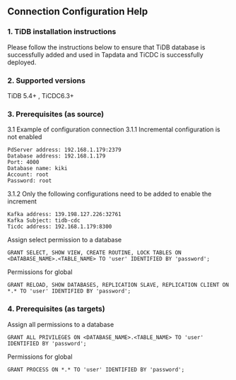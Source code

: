 ## **Connection Configuration Help**

### **1. TiDB installation instructions**


Please follow the instructions below to ensure that TiDB database is successfully added and used in Tapdata and TiCDC is successfully deployed.

### **2. Supported versions**
TiDB 5.4+ , TiCDC6.3+
### **3. Prerequisites (as source)**
3.1 Example of configuration connection
3.1.1 Incremental configuration is not enabled
```
PdServer address: 192.168.1.179:2379
Database address: 192.168.1.179
Port: 4000
Database name: kiki
Account: root
Password: root
```
3.1.2 Only the following configurations need to be added to enable the increment
```
Kafka address: 139.198.127.226:32761
Kafka Subject: tidb-cdc
Ticdc address: 192.168.1.179:8300
```

Assign select permission to a database
```
GRANT SELECT, SHOW VIEW, CREATE ROUTINE, LOCK TABLES ON <DATABASE_NAME>.<TABLE_NAME> TO 'user' IDENTIFIED BY 'password';
```
Permissions for global
```
GRANT RELOAD, SHOW DATABASES, REPLICATION SLAVE, REPLICATION CLIENT ON *.* TO 'user' IDENTIFIED BY 'password';
```
###  **4. Prerequisites (as targets)**
Assign all permissions to a database
```
GRANT ALL PRIVILEGES ON <DATABASE_NAME>.<TABLE_NAME> TO 'user' IDENTIFIED BY 'password';
```
Permissions for global
```
GRANT PROCESS ON *.* TO 'user' IDENTIFIED BY 'password';
```
